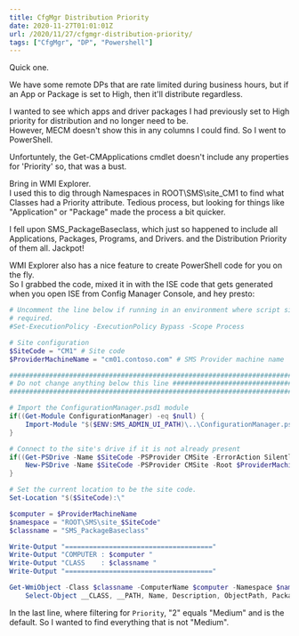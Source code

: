 ```yaml
---
title: CfgMgr Distribution Priority
date: 2020-11-27T01:01:01Z
url: /2020/11/27/cfgmgr-distribution-priority/
tags: ["CfgMgr", "DP", "Powershell"] 
---
```


Quick one.

We have some remote DPs that are rate limited during business hours, but if an App or Package is set to High, then it'll distribute regardless.

I wanted to see which apps and driver packages I had previously set to High priority for distribution and no longer need to be.  
However, MECM doesn't show this in any columns I could find. So I went to PowerShell.

Unfortuntely, the Get-CMApplications cmdlet doesn't include any properties for 'Priority' so, that was a bust.

Bring in WMI Explorer.  
I used this to dig through Namespaces in ROOT\SMS\site_CM1 to find what Classes had a Priority attribute. Tedious process, but looking for things like "Application" or "Package" made the process a bit quicker.

I fell upon SMS_PackageBaseclass, which just so happened to include all Applications, Packages, Programs, and Drivers. and the Distribution Priority of them all. Jackpot!

WMI Explorer also has a nice feature to create PowerShell code for you on the fly.  
So I grabbed the code, mixed it in with the ISE code that gets generated when you open ISE from Config Manager Console, and hey presto:  
```powershell
# Uncomment the line below if running in an environment where script signing is 
# required.
#Set-ExecutionPolicy -ExecutionPolicy Bypass -Scope Process

# Site configuration
$SiteCode = "CM1" # Site code 
$ProviderMachineName = "cm01.contoso.com" # SMS Provider machine name

########################################################################################
# Do not change anything below this line ###############################################
########################################################################################

# Import the ConfigurationManager.psd1 module 
if((Get-Module ConfigurationManager) -eq $null) {
    Import-Module "$($ENV:SMS_ADMIN_UI_PATH)\..\ConfigurationManager.psd1" @initParams 
}

# Connect to the site's drive if it is not already present
if((Get-PSDrive -Name $SiteCode -PSProvider CMSite -ErrorAction SilentlyContinue) -eq $null) {
    New-PSDrive -Name $SiteCode -PSProvider CMSite -Root $ProviderMachineName
}

# Set the current location to be the site code.
Set-Location "$($SiteCode):\"

$computer = $ProviderMachineName
$namespace = "ROOT\SMS\site_$SiteCode"
$classname = "SMS_PackageBaseclass"

Write-Output "====================================="
Write-Output "COMPUTER : $computer "
Write-Output "CLASS    : $classname "
Write-Output "====================================="

Get-WmiObject -Class $classname -ComputerName $computer -Namespace $namespace -filter "Priority <> 2" |
    Select-Object __CLASS, __PATH, Name, Description, ObjectPath, PackageID, Priority | Out-GridView
```

In the last line, where filtering for `Priority`, "2" equals "Medium" and is the default. So I wanted to find everything that is not "Medium".